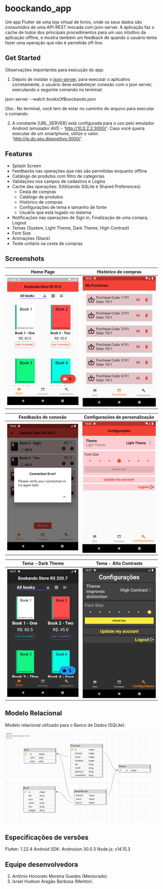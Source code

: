 # boockando_app

Um app Flutter de uma loja virtual de livros, onde os seus dados são consumidos de uma API-REST mocada com json-server. A aplicação faz o cache de todos dos principais procedimentos para um uso intuitivo da aplicação offline, e mostra também um feedback de quando o usuário tenta fazer uma operação que não é permitida off-line.

## Get Started
Observações importantes para execução do app:

1. Depois de instalar o [json-server](https://www.npmjs.com/package/json-server), para executar o aplicativo corretamente, o usuário deve estabeleçer conexão com o json server, executando o seguinte comando no terminal:

json-server --watch booksOfBoockando.json

Obs.: No terminal, você tem de estar no caminho do arquivo para executar o comando.

2. A constante [URL_SERVER] está configurada para o uso pelo emulador Android (emulador AVD - 'http://10.0.2.2:3000/'.  Caso você queira executar de um smartphone, utilize o valor: 'http://ip.do.seu.dispositivo:3000/'.

## Features

- Splash Screen
- Feedbacks nas operações que não são permitidas enquanto offline
- Catálogo de produtos com filtro de categorias
- Validações nos campos de cadastros e Logins
- Cache das operações: (Utilizando SQLite e Shared Preferences)
  - Cesta de compras
  - Catálogo de produtos
  - Histórico de compras
  - Configurações de tema e tamanho de fonte
  - Usuário que está logado no sistema
- Notificações nas operações de Sign in, Finalização de uma compra, Logout
- Temas (System, Light Theme, Dark Theme, High Contrast)
- Font Size
- Animações (Stack)
- Teste unitário na cesta de compras

## Screenshots
Home Page                  |  Histórico de compras
:-------------------------:|:-------------------------:
<img src="screenshots_readme/boockando_1.png" width="300">|<img src="screenshots_readme/boockando_2.png" width="300">|

Feedbacks de conexão       |  Configurações de personalização
:-------------------------:|:-------------------------:
<img src="screenshots_readme/boockando_3.png" width="300">|<img src="screenshots_readme/boockando_4.png" width="300">|

Tema - Dark Theme          |  Tema - Alto Contraste
:-------------------------:|:-------------------------:
<img src="screenshots_readme/boockando_5.png" width="300">|<img src="screenshots_readme/boockando_6.png" width="300">|

## Modelo Relacional
Modelo relacional utilizado para o Banco de Dados (SQLite).

![picture alt](screenshots_readme/boockando_mr.png "Modelo Relacional do banco de Dados")

## Especificações de versões
Flutter: 1.22.4
Android SDK: Androsion 30.0.3
Node.js: v14.15.3

## Equipe desenvolvedora
2. Antônio Honorato Moreira Guedes (Mentorado).
3. Israel Hudson Aragão Barbosa (Mentor).
